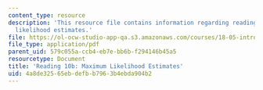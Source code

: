 ```yaml
---
content_type: resource
description: 'This resource file contains information regarding reading 10b: maximum
  likelihood estimates.'
file: https://ol-ocw-studio-app-qa.s3.amazonaws.com/courses/18-05-introduction-to-probability-and-statistics-spring-2014/4a8de32565ebdefbb7963b4ebda904b2_MIT18_05S14_Reading10b.pdf
file_type: application/pdf
parent_uid: 579c055a-ccb4-eb7e-bb6b-f294146b45a5
resourcetype: Document
title: 'Reading 10b: Maximum Likelihood Estimates'
uid: 4a8de325-65eb-defb-b796-3b4ebda904b2
---
```

